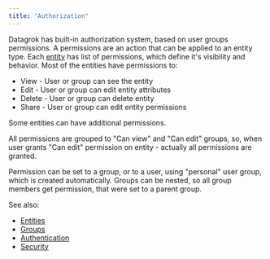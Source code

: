 ```yaml
---
title: "Authorization"
---
```


Datagrok has built-in authorization system, based on user groups permissions. A permissions are an action that can be
applied to an entity type. Each [entity](../datagrok/concepts/objects.md) has list of permissions, which define it's visibility
and behavior. Most of the entities have permissions to:

* View - User or group can see the entity
* Edit - User or group can edit entity attributes
* Delete - User or group can delete entity
* Share - User or group can edit entity permissions

Some entities can have additional permissions.

All permissions are grouped to "Can view" and "Can edit" groups, so, when user grants "Can edit"
permission on entity - actually all permissions are granted.

Permission can be set to a group, or to a user, using "personal" user group, which is created automatically. Groups can
be nested, so all group members get permission, that were set to a parent group.

See also:

* [Entities](../datagrok/concepts/objects.md)
* [Groups](group.md)
* [Authentication](authentication.md)
* [Security](security.md)
